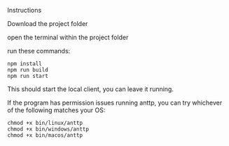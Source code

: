 Instructions

Download the project folder

open the terminal within the project folder

run these commands:

```
npm install 
npm run build 
npm run start
```

This should start the local client, you can leave it running. 

If the program has permission issues running anttp, you can try whichever of the following matches your OS:

```
chmod +x bin/linux/anttp
chmod +x bin/windows/anttp
chmod +x bin/macos/anttp
```



